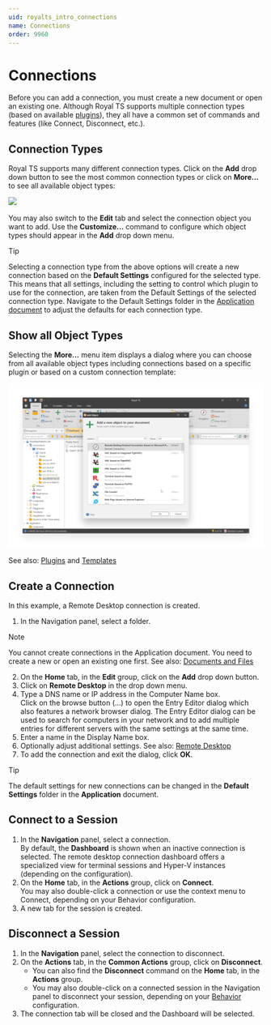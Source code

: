 ```yaml
---
uid: royalts_intro_connections
name: Connections
order: 9960
---
```


# Connections
Before you can add a connection, you must create a new document or open an existing one. Although Royal TS supports multiple connection types (based on available [plugins](xref:royalts_intro_plugins)), they all have a common set of commands and features (like Connect, Disconnect, etc.).

## Connection Types
Royal TS supports many different connection types. Click on the **Add** drop down button to see the most common connection types or click on **More...** to see all available object types:

![](~/images/RoyalTS/GettingStarted/Connections_01.png)

You may also switch to the **Edit** tab and select the connection object you want to add. Use the **Customize...** command to configure which object types should appear in the **Add** drop down menu.

> [!Tip]
> Selecting a connection type from the above options will create a new connection based on the **Default Settings** configured for the selected type. This means that all settings, including the setting to control which plugin to use for the connection, are taken from the Default Settings of the selected connection type. Navigate to the Default Settings folder in the [Application document](xref:royalts_intro_documents) to adjust the defaults for each connection type.

## Show all Object Types
Selecting the **More...** menu item displays a dialog where you can choose from all available object types including connections based on a specific plugin or based on a custom connection template:

![](/r2021/images/RoyalTS/GettingStarted/Connections_02.png)

See also: [Plugins](xref:royalts_intro_plugins) and [Templates](royalts_tutorials_templates)

## Create a Connection
In this example, a Remote Desktop connection is created.

1. In the Navigation panel, select a folder.

> [!Note]
> You cannot create connections in the Application document. You need to create a new or open an existing one first.
> See also: [Documents and Files](xref:royalts_intro_documents)

2. On the **Home** tab, in the **Edit** group, click on the **Add** drop down button.
3. Click on **Remote Desktop** in the drop down menu.
4. Type a DNS name or IP address in the Computer Name box.  
   Click on the browse button (...) to open the Entry Editor dialog which also features a network browser dialog. The Entry Editor dialog can be used to search for computers in your network and to add multiple entries for different servers with the same settings at the same time.
5. Enter a name in the Display Name box.
6. Optionally adjust additional settings. See also: [Remote Desktop](xref:royalts_reference_connections_rdp)
7. To add the connection and exit the dialog, click **OK**.

> [!Tip]
> The default settings for new connections can be changed in the **Default Settings** folder in the **Application** document.

## Connect to a Session
1. In the **Navigation** panel, select a connection.  
   By default, the **Dashboard** is shown when an inactive connection is selected. The remote desktop connection dashboard offers a specialized view for terminal sessions and Hyper-V instances (depending on the configuration).
2. On the **Home** tab, in the **Actions** group, click on **Connect**.  
   You may also double-click a connection or use the context menu to Connect, depending on your Behavior configuration.
3. A new tab for the session is created.

## Disconnect a Session
1. In the **Navigation** panel, select the connection to disconnect.
2. On the **Actions** tab, in the **Common Actions** group, click on **Disconnect**.  
   * You can also find the **Disconnect** command on the **Home** tab, in the **Actions** group.  
   * You may also double-click on a connected session in the Navigation panel to disconnect your session, depending on your [Behavior](xref:royalts_reference_options#behavior) configuration.
3. The connection tab will be closed and the Dashboard will be selected.